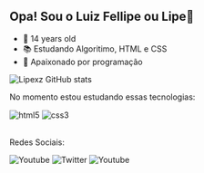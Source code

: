 ## Opa! Sou o Luiz Fellipe ou Lipe👋

- 🎂 14 years old
- 📚 Estudando Algoritimo, HTML e CSS
- 🥰 Apaixonado por programação

![Lipexz GitHub stats](https://github-readme-stats.vercel.app/api?username=Lipexz&show_icons=true&theme=dracula)

No momento estou estudando essas tecnologias:
<div style="display: inline_block">
  <img align="center" alt="html5" src="https://img.shields.io/badge/HTML5-E34F26?style=for-the-badge&logo=html5&logoColor=white"/>
  <img align="center" alt="css3" src="https://img.shields.io/badge/CSS3-1572B6?style=for-the-badge&logo=css3&logoColor=white"/>
<div>
<br>
  
  Redes Sociais:
  
  ![Youtube](https://img.shields.io/badge/YouTube-FF0000?style=for-the-badge&logo=youtube&logoColor=white) 
  ![Twitter](https://img.shields.io/badge/Twitter-1DA1F2?style=for-the-badge&logo=twitter&logoColor=white (https://twitter.com/Lipe_editor))
  ![Youtube](https://img.shields.io/badge/Instagram-E4405F?style=for-the-badge&logo=instagram&logoColor=white) 

